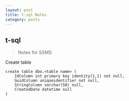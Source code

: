 ```yaml
---
layout: post
title: t-sql Notes
category: posts
---
```


## t-sql
> Notes for SSMS

Create table

```
create table dbo.<table name> (
    IdColumn int primary key identity(1,1) not null,
    GuidColumn uniqueidentifier not null,
    StringColumn varchar(50) null,
    CreatedDate datetime null
)
```

